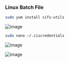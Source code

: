 ### Linux Batch File 

```sh
sudo yum install cifs-utils
```
![image](https://github.com/securewithsam/Security/assets/85324643/57ea4a2a-0c91-4fd6-869e-a203dcea7c48)

```sh
sudo nano ~/.ciscredentials
```
![image](https://github.com/securewithsam/Security/assets/85324643/34e1f288-60d6-441b-bd2d-a44193b255e9)

![image](https://github.com/securewithsam/Security/assets/85324643/25796348-835e-4e31-871c-63fd7e2107ba)



